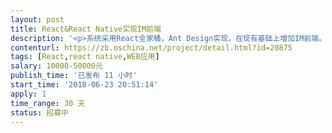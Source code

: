 ```yaml
---                
layout: post       
title: React&React Native实现IM前端           
description: '<p>系统采用React全家桶，Ant Design实现，在现有基础上增加IM前端。APP用React Navtive实现，由于尚未开发APP，要求结果可以预览。</p><p>开发内容：</p><p>1、Web端IM前端</p><p>2、App聊天React Native页面</p><p>3、现有Ant Design表单APP适配</p><p><br></p><p>人员要求：</p><p>1、精通React全家桶，Ant Design，有三个以上React项目经验</p><p>2、精通React Native，开发过三个以上APP，了解IOS和苹果原生机制</p><p>3、北京地区优先</p><p><br></p><p>最后强调，不接受公司或Team，请不要投标，希望有实力有时间的个人参与，长期合作</p><p><br></p>'     
contenturl: https://zb.oschina.net/project/detail.html?id=20875      
tags: [React,react native,WEB应用]            
salary: 10000-50000元          
publish_time: '已发布 11 小时'         
start_time: '2018-06-23 20:51:14'           
apply: 1                   
time_range: 30 天              
status: 招募中                  
---                 
```

